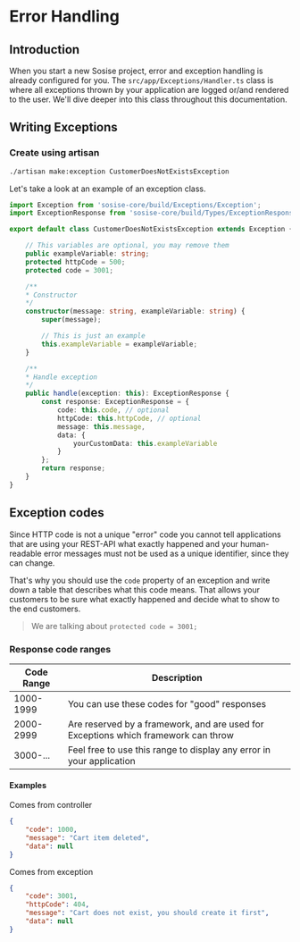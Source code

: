 # Error Handling
## Introduction
When you start a new Sosise project, error and exception handling is already configured for you. The `src/app/Exceptions/Handler.ts` class is where all exceptions thrown by your application are logged or/and rendered to the user. We'll dive deeper into this class throughout this documentation.

## Writing Exceptions
### Create using artisan
```sh
./artisan make:exception CustomerDoesNotExistsException
```

Let's take a look at an example of an exception class.

```typescript
import Exception from 'sosise-core/build/Exceptions/Exception';
import ExceptionResponse from 'sosise-core/build/Types/ExceptionResponse';

export default class CustomerDoesNotExistsException extends Exception {

    // This variables are optional, you may remove them
    public exampleVariable: string;
    protected httpCode = 500;
    protected code = 3001;

    /**
    * Constructor
    */
    constructor(message: string, exampleVariable: string) {
        super(message);

        // This is just an example
        this.exampleVariable = exampleVariable;
    }

    /**
    * Handle exception
    */
    public handle(exception: this): ExceptionResponse {
        const response: ExceptionResponse = {
            code: this.code, // optional
            httpCode: this.httpCode, // optional
            message: this.message,
            data: {
                yourCustomData: this.exampleVariable
            }
        };
        return response;
    }
}
```

## Exception codes
Since HTTP code is not a unique "error" code you cannot tell applications that are using your REST-API what exactly happened and your human-readable error messages must not be used as a unique identifier, since they can change.

That's why you should use the `code` property of an exception and write down a table that describes what this code means. That allows your customers to be sure what exactly happened and decide what to show to the end customers.

> We are talking about `protected code = 3001;`

### Response code ranges
| Code Range | Description |
| ----------- | ----------- |
| 1000-1999 | You can use these codes for "good" responses |
| 2000-2999 | Are reserved by a framework, and are used for Exceptions which framework can throw |
| 3000-... | Feel free to use this range to display any error in your application |

#### Examples
Comes from controller
```json
{
    "code": 1000,
    "message": "Cart item deleted",
    "data": null
}
```

Comes from exception
```json
{
    "code": 3001,
    "httpCode": 404,
    "message": "Cart does not exist, you should create it first",
    "data": null
}
```